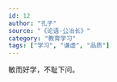 ```yaml
---
id: 12
author: "孔子"
source: "《论语·公冶长》"
category: "教育学习"
tags: ["学习", "谦虚", "品质"]
---
```


敏而好学，不耻下问。